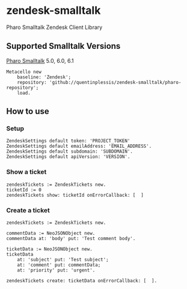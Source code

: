 # zendesk-smalltalk
Pharo Smalltalk Zendesk Client Library

## Supported Smalltalk Versions
[Pharo Smalltalk](http://pharo.org/) 5.0, 6.0, 6.1

```Smalltalk
Metacello new
    baseline: 'Zendesk';
    repository: 'github://quentinplessis/zendesk-smalltalk/pharo-repository';
    load.
```

## How to use

### Setup

```smalltalk
ZendeskSettings default token: 'PROJECT_TOKEN'
ZendeskSettings default emailAddress: 'EMAIL_ADDRESS'.
ZendeskSettings default subdomain: 'SUBDOMAIN'.
ZendeskSettings default apiVersion: 'VERSION'.
```

### Show a ticket

```smalltalk
zendeskTickets := ZendeskTickets new.
ticketId := 0
zendeskTickets show: ticketId onErrorCallback: [  ]  
```


### Create a ticket

```smalltalk
zendeskTickets := ZendeskTickets new.

commentData := NeoJSONObject new.
commentData at: 'body' put: 'Test comment body'.

ticketData := NeoJSONObject new.
ticketData
	at: 'subject' put: 'Test subject';
	at: 'comment' put: commentData;
	at: 'priority' put: 'urgent'.
    
zendeskTickets create: ticketData onErrorCallback: [  ].
```
